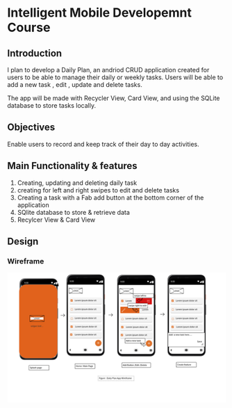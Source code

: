 
# Intelligent Mobile Developemnt Course

## Introduction

 I plan to develop a Daily Plan, an andriod CRUD application created for users to be able to manage their daily or weekly tasks. Users will be able to add a new task , edit , update and delete tasks.
 
 The app will be made with Recycler View, Card View, and using the SQLite database to store tasks locally.


## Objectives
Enable users to record and keep track of their day to day activities.


## Main Functionality & features
1. Creating, updating and deleting daily task <br>
2. creating for left and right swipes to edit and delete tasks<br>
3. Creating a task with a Fab add button at the bottom corner of the application  <br>
4. SQlite database to store & retrieve data<br>
5. Recylcer View & Card View

## Design
### Wireframe
![alt text](./assets/wireframe.png)
